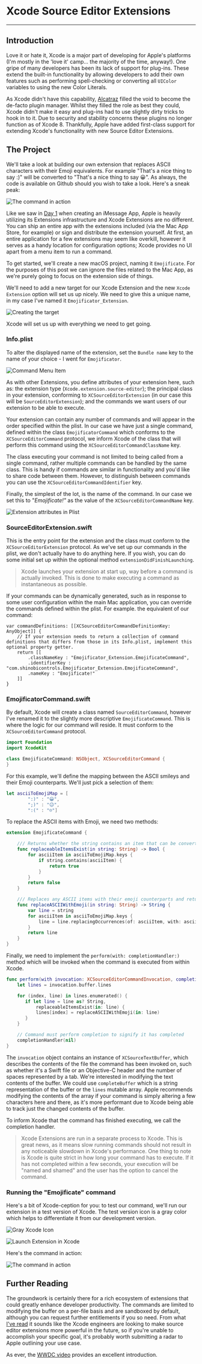 # Xcode Source Editor Extensions

---

## Introduction

Love it or hate it, Xcode is a major part of developing for Apple's platforms (I'm mostly in the 'love it' camp... the majority of the time, anyway!). One gripe of many developers has been its lack of support for plug-ins. These extend the built-in functionality by allowing developers to add their own features such as performing spell-checking or converting all `UIColor` variables to using the new Color Literals.

As Xcode didn't have this capability, [Alcatraz](http://alcatraz.io) filled the void to become the de-facto plugin manager. Whilst they filled the role as best they could, Xcode didn't make it easy and plug-ins had to use slightly dirty tricks to hook in to it. Due to security and stability concerns these plugins no longer function as of Xcode 8. Thankfully, Apple have added first-class support for extending Xcode's functionality with new Source Editor Extensions.

## The Project

We'll take a look at building our own extension that replaces ASCII characters with their Emoji equivalents. For example "That's a nice thing to say :)" will be converted to "That's a nice thing to say 😀". As always, the code is available on Github should you wish to take a look. Here's a sneak peak:

![The command in action](Images/Emojificator.gif)

Like we saw in [Day 1](https://www.shinobicontrols.com/blog/ios-10-day-by-day-day-1-messages) when creating an iMessage App, Apple is heavily utilizing its Extensions infrastructure and Xcode Extensions are no different. You can ship an entire app with the extensions included (via the Mac App Store, for example) or sign and distribute the extension yourself. At first, an entire application for a few extensions may seem like overkill, however it serves as a handy location for configuration options; Xcode provides no UI apart from a menu item to run a command.

To get started, we'll create a new macOS project, naming it `Emojificate`. For the purposes of this post we can ignore the files related to the Mac App, as we're purely going to focus on the extension side of things.

We'll need to add a new target for our Xcode Extension and the new `Xcode Extension` option will set us up nicely. We need to give this a unique name, in my case I've named it `Emojificator_Extension`.

![Creating the target](Images/Project_Name.png)

Xcode will set us up with everything we need to get going.

### Info.plist

To alter the displayed name of the extension, set the `Bundle name` key to the name of your choice - I went for `Emojificator`.

![Command Menu Item](Images/MenuItem.png)

As with other Extensions, you define attributes of your extension here, such as: the extension type (`Xcode.extension.source-editor`); the principal class in your extension, conforming to `XCSourceEditorExtension` (in our case this will be `SourceEditorExtension`); and the commands we want users of our extension to be able to execute.

Your extension can contain any number of commands and will appear in the order specified within the plist. In our case we have just a single command, defined within the class `EmojificatorCommand` which conforms to the `XCSourceEditorCommand` protocol, we inform Xcode of the class that will perform this command using the `XCSourceEditorCommandClassName` key.

The class executing your command is not limited to being called from a single command, rather multiple commands can be handled by the same class. This is handy if commands are similar in functionality and you'd like to share code between them. However, to distinguish between commands you can use the `XCSourceEditorCommandIdentifier` key.

Finally, the simplest of the lot, is the name of the command. In our case we set this to "*Emojificate!"* as the value of the `XCSourceEditorCommandName` key.

![Extension attributes in Plist](Images/Extension_Attributes_Plist.png)

### SourceEditorExtension.swift

This is the entry point for the extension and the class must conform to the `XCSourceEditorExtension` protocol. As we've set up our commands in the plist, we don't actually have to do anything here. If you wish, you can do some initial set up within the optional method `extensionDidFinishLaunching`.

> Xcode launches your extension at start up, way before a command is actually invoked. This is done to make executing a command as instantaneous as possible.

If your commands can be dynamically generated, such as in response to some user configuration within the main Mac application, you can override the commands defined within the plist. For example. the equivalent of our command:

```
var commandDefinitions: [[XCSourceEditorCommandDefinitionKey: AnyObject]] {
    // If your extension needs to return a collection of command definitions that differs from those in its Info.plist, implement this optional property getter.
    return [[
        .classNameKey : "Emojificator_Extension.EmojificateCommand",
        .identifierKey : "com.shinobicontrols.Emojificator_Extension.EmojificateCommand",
        .nameKey : "Emojificate!"
    ]]
}
```

### EmojificatorCommand.swift

By default, Xcode will create a class named `SourceEditorCommand`, however I've renamed it to the slightly more descriptive `EmojificateCommand`. This is where the logic for our command will reside. It must conform to the `XCSourceEditorCommand` protocol.

```swift
import Foundation
import XcodeKit

class EmojificateCommand: NSObject, XCSourceEditorCommand {
}
```

For this example, we'll define the mapping between the ASCII smileys and their Emoji counterparts. We'll just pick a selection of them:

```swift
let asciiToEmojiMap = [
        ":)" : "😀",
        ";)" : "😉",
        ":(" : "☹️"]
```

To replace the ASCII items with Emoji, we need two methods:

```swift
extension EmojificateCommand {

    /// Returns whether the string contains an item that can be converted into emoji
    func replaceableItemsExist(in string: String) -> Bool {
        for asciiItem in asciiToEmojiMap.keys {
            if string.contains(asciiItem) {
                return true
            }
        }
        return false
    }

    /// Replaces any ASCII items with their emoji counterparts and returns the newly 'emojified' string
    func replaceASCIIWithEmoji(in string: String) -> String {
        var line = string
        for asciiItem in asciiToEmojiMap.keys {
            line = line.replacingOccurrences(of: asciiItem, with: asciiToEmojiMap[asciiItem]!)
        }
        return line
    }
}
```

Finally, we need to implement the `perform(with: completionHandler:)` method which will be invoked when the command is executed from within Xcode.

```swift
func perform(with invocation: XCSourceEditorCommandInvocation, completionHandler: (Error?) -> Void) {
    let lines = invocation.buffer.lines

    for (index, line) in lines.enumerated() {
       if let line = line as? String,
           replaceableItemsExist(in: line) {
           lines[index] = replaceASCIIWithEmoji(in: line)
       }
    }

    // Command must perform completion to signify it has completed
    completionHandler(nil)
}
```

The `invocation` object contains an instance of `XCSourceTextBuffer`, which describes the contents of the file the command has been invoked on, such as whether it's a Swift file or an Objective-C header and the number of spaces represented by a tab. We're interested in modifying the text contents of the buffer. We could use `completeBuffer` which is a string representation of the buffer or the `lines` mutable array. Apple recommends modifying the contents of the array if your command is simply altering a few characters here and there, as it's more performant due to Xcode being able to track just the changed contents of the buffer.

To inform Xcode that the command has finished executing, we call the completion handler.

> Xcode Extensions are run in a separate process to Xcode. This is great news, as it means slow running commands should not result in any noticeable slowdown in Xcode's performance. One thing to note is Xcode is quite strict in how long your command has to execute. If it has not completed within a few seconds, your execution will be "named and shamed" and the user has the option to cancel the command.

### Running the "Emojificate" command

Here's a bit of Xcode-ception for you: to test our command, we'll run our extension in a test version of Xcode. The test version icon is a gray color which helps to differentiate it from our development version.

![Gray Xcode Icon](Images/Grey_Icon.png)

![Launch Extension in Xcode](Images/Run_In_Xcode.png)

Here's the command in action:

![The command in action](Images/Emojificator.gif)

## Further Reading

The groundwork is certainly there for a rich ecosystem of extensions that could greatly enhance developer productivity. The commands are limited to modifying the buffer on a per-file basis and are sandboxed by default, although you can request further entitlements if you so need. From what [I've read](https://github.com/alcatraz/Alcatraz/issues/475) it sounds like the Xcode engineers are looking to make source editor extensions more powerful in the future, so if you're unable to accomplish your specific goal, it's probably worth submitting a radar to Apple outlining your use case.

As ever, the [WWDC video](https://developer.apple.com/videos/play/wwdc2016/414/) provides an excellent introduction.
